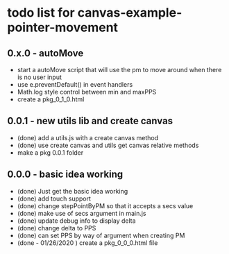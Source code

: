 # todo list for canvas-example-pointer-movement

## 0.x.0 - autoMove
* start a autoMove script that will use the pm to move around when there is no user input
* use e.preventDefault() in event handlers
* Math.log style control between min and maxPPS
* create a pkg_0_1_0.html

## 0.0.1 - new utils lib and create canvas
* (done) add a utils.js with a create canvas method
* (done) use create canvas and utils get canvas relative methods
* make a pkg 0.0.1 folder

## 0.0.0 - basic idea working
* (done) Just get the basic idea working
* (done) add touch support
* (done) change stepPointByPM so that it accepts a secs value
* (done) make use of secs argument in main.js
* (done) update debug info to display delta
* (done) change delta to PPS
* (done) can set PPS by way of argument when creating PM
* (done - 01/26/2020 ) create a pkg_0_0_0.html file